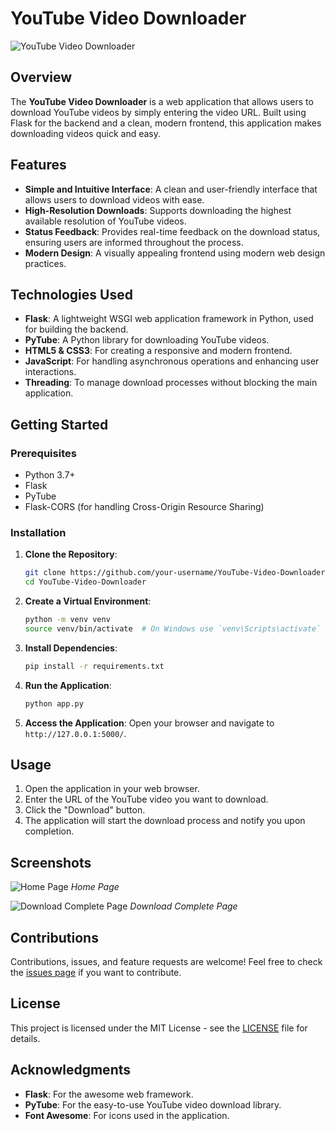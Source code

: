 # YouTube Video Downloader

![YouTube Video Downloader](https://upload.wikimedia.org/wikipedia/commons/0/09/YouTube_full-color_icon_%282017%29.svg)

## Overview

The **YouTube Video Downloader** is a web application that allows users to download YouTube videos by simply entering the video URL. Built using Flask for the backend and a clean, modern frontend, this application makes downloading videos quick and easy. 

## Features

- **Simple and Intuitive Interface**: A clean and user-friendly interface that allows users to download videos with ease.
- **High-Resolution Downloads**: Supports downloading the highest available resolution of YouTube videos.
- **Status Feedback**: Provides real-time feedback on the download status, ensuring users are informed throughout the process.
- **Modern Design**: A visually appealing frontend using modern web design practices.

## Technologies Used

- **Flask**: A lightweight WSGI web application framework in Python, used for building the backend.
- **PyTube**: A Python library for downloading YouTube videos.
- **HTML5 & CSS3**: For creating a responsive and modern frontend.
- **JavaScript**: For handling asynchronous operations and enhancing user interactions.
- **Threading**: To manage download processes without blocking the main application.

## Getting Started

### Prerequisites

- Python 3.7+
- Flask
- PyTube
- Flask-CORS (for handling Cross-Origin Resource Sharing)

### Installation

1. **Clone the Repository**:
    ```sh
    git clone https://github.com/your-username/YouTube-Video-Downloader.git
    cd YouTube-Video-Downloader
    ```

2. **Create a Virtual Environment**:
    ```sh
    python -m venv venv
    source venv/bin/activate  # On Windows use `venv\Scripts\activate`
    ```

3. **Install Dependencies**:
    ```sh
    pip install -r requirements.txt
    ```

4. **Run the Application**:
    ```sh
    python app.py
    ```

5. **Access the Application**:
    Open your browser and navigate to `http://127.0.0.1:5000/`.


## Usage

1. Open the application in your web browser.
2. Enter the URL of the YouTube video you want to download.
3. Click the "Download" button.
4. The application will start the download process and notify you upon completion.

## Screenshots

![Home Page](path-to-homepage-screenshot.png)
*Home Page*

![Download Complete Page](path-to-download-complete-screenshot.png)
*Download Complete Page*

## Contributions

Contributions, issues, and feature requests are welcome! Feel free to check the [issues page](https://github.com/your-username/YouTube-Video-Downloader/issues) if you want to contribute.

## License

This project is licensed under the MIT License - see the [LICENSE](LICENSE) file for details.

## Acknowledgments

- **Flask**: For the awesome web framework.
- **PyTube**: For the easy-to-use YouTube video download library.
- **Font Awesome**: For icons used in the application.


